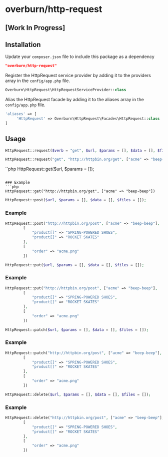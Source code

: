 # overburn/http-request

## [Work In Progress]

## Installation

Update your `composer.json` file to include this package as a dependency
```json
"overburn/http-request"
```

Register the HttpRequest service provider by adding it to the providers array in the `config/app.php` file.
```php
Overburn\HttpRequest\HttpRequestServiceProvider::class
```

Alias the HttpRequest facade by adding it to the aliases array in the `config/app.php` file.
```php
'aliases' => [
     'HttpRequest' => Overburn\HttpRequest\Facades\HttpRequest::class
]
```

## Usage

```php
HttpRequest::request($verb = "get", $url, $params = [], $data = [], $files = []);
```

```php
HttpRequest::request("get", "http://httpbin.org/get", ["acme" => "beep-beep"])
```

``php
HttpRequest::get($url, $params = []);
```

### Example
```php
HttpRequest::get("http://httpbin.org/get", ["acme" => "beep-beep"])
```

```php
HttpRequest::post($url, $params = [], $data = [], $files = []);
```

### Example
```php
HttpRequest::post("http://httpbin.org/post", ["acme" => "beep-beep"], 
		[
			"product[]" => "SPRING-POWERED SHOES",
			"product[]" => "ROCKET SKATES"
		],
		[
			"order" => "acme.png"
		])
```

```php
HttpRequest::put($url, $params = [], $data = [], $files = []);
```
### Example
```php
HttpRequest::put("http://httpbin.org/post", ["acme" => "beep-beep"], 
		[
			"product[]" => "SPRING-POWERED SHOES",
			"product[]" => "ROCKET SKATES"
		],
		[
			"order" => "acme.png"
		])
```

```php
HttpRequest::patch($url, $params = [], $data = [], $files = []);
```
### Example
```php
HttpRequest::patch("http://httpbin.org/post", ["acme" => "beep-beep"], 
		[
			"product[]" => "SPRING-POWERED SHOES",
			"product[]" => "ROCKET SKATES"
		],
		[
			"order" => "acme.png"
		])
```

```php
HttpRequest::delete($url, $params = [], $data = [], $files = []);
```

### Example
```php
HttpRequest::delete("http://httpbin.org/post", ["acme" => "beep-beep"], 
		[
			"product[]" => "SPRING-POWERED SHOES",
			"product[]" => "ROCKET SKATES"
		],
		[
			"order" => "acme.png"
		])
```